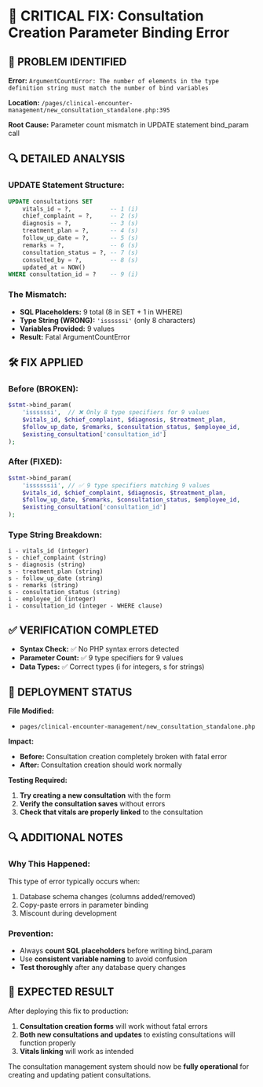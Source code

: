 # 🚨 CRITICAL FIX: Consultation Creation Parameter Binding Error

## 🎯 PROBLEM IDENTIFIED
**Error:** `ArgumentCountError: The number of elements in the type definition string must match the number of bind variables`

**Location:** `/pages/clinical-encounter-management/new_consultation_standalone.php:395`

**Root Cause:** Parameter count mismatch in UPDATE statement bind_param call

## 🔍 DETAILED ANALYSIS

### UPDATE Statement Structure:
```sql
UPDATE consultations SET
    vitals_id = ?,           -- 1 (i)
    chief_complaint = ?,     -- 2 (s)  
    diagnosis = ?,           -- 3 (s)
    treatment_plan = ?,      -- 4 (s)
    follow_up_date = ?,      -- 5 (s)
    remarks = ?,             -- 6 (s)
    consultation_status = ?, -- 7 (s)
    consulted_by = ?,        -- 8 (s) 
    updated_at = NOW()
WHERE consultation_id = ?    -- 9 (i)
```

### The Mismatch:
- **SQL Placeholders:** 9 total (8 in SET + 1 in WHERE)
- **Type String (WRONG):** `'issssssi'` (only 8 characters)
- **Variables Provided:** 9 values
- **Result:** Fatal ArgumentCountError

## 🛠️ FIX APPLIED

### Before (BROKEN):
```php
$stmt->bind_param(
    'issssssi',  // ❌ Only 8 type specifiers for 9 values
    $vitals_id, $chief_complaint, $diagnosis, $treatment_plan,
    $follow_up_date, $remarks, $consultation_status, $employee_id, 
    $existing_consultation['consultation_id']
);
```

### After (FIXED):
```php
$stmt->bind_param(
    'issssssii', // ✅ 9 type specifiers matching 9 values
    $vitals_id, $chief_complaint, $diagnosis, $treatment_plan,
    $follow_up_date, $remarks, $consultation_status, $employee_id, 
    $existing_consultation['consultation_id']
);
```

### Type String Breakdown:
```
i - vitals_id (integer)
s - chief_complaint (string)
s - diagnosis (string)
s - treatment_plan (string)
s - follow_up_date (string)
s - remarks (string)
s - consultation_status (string)
i - employee_id (integer)
i - consultation_id (integer - WHERE clause)
```

## ✅ VERIFICATION COMPLETED

- **Syntax Check:** ✅ No PHP syntax errors detected
- **Parameter Count:** ✅ 9 type specifiers for 9 values
- **Data Types:** ✅ Correct types (i for integers, s for strings)

## 🚀 DEPLOYMENT STATUS

**File Modified:**
- `pages/clinical-encounter-management/new_consultation_standalone.php`

**Impact:**
- **Before:** Consultation creation completely broken with fatal error
- **After:** Consultation creation should work normally

**Testing Required:**
1. **Try creating a new consultation** with the form
2. **Verify the consultation saves** without errors
3. **Check that vitals are properly linked** to the consultation

## 🔍 ADDITIONAL NOTES

### Why This Happened:
This type of error typically occurs when:
1. Database schema changes (columns added/removed)
2. Copy-paste errors in parameter binding
3. Miscount during development

### Prevention:
- Always **count SQL placeholders** before writing bind_param
- Use **consistent variable naming** to avoid confusion
- **Test thoroughly** after any database query changes

## 🎉 EXPECTED RESULT

After deploying this fix to production:
1. **Consultation creation forms** will work without fatal errors
2. **Both new consultations and updates** to existing consultations will function properly
3. **Vitals linking** will work as intended

The consultation management system should now be **fully operational** for creating and updating patient consultations.